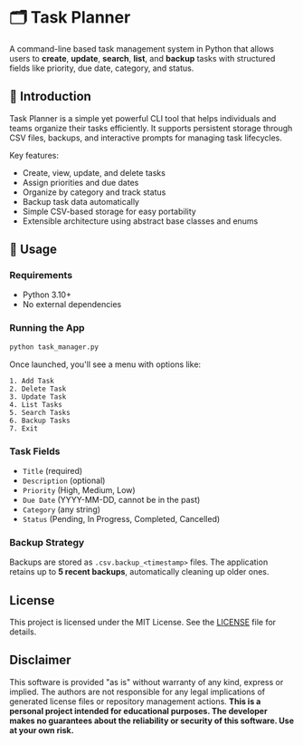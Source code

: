 # 🗂️ Task Planner

A command-line based task management system in Python that allows users to **create**, **update**, **search**, **list**, and **backup** tasks with structured fields like priority, due date, category, and status.

## 📌 Introduction

Task Planner is a simple yet powerful CLI tool that helps individuals and teams organize their tasks efficiently. It supports persistent storage through CSV files, backups, and interactive prompts for managing task lifecycles.

Key features:

* Create, view, update, and delete tasks
* Assign priorities and due dates
* Organize by category and track status
* Backup task data automatically
* Simple CSV-based storage for easy portability
* Extensible architecture using abstract base classes and enums

## 🚀 Usage

### Requirements

* Python 3.10+
* No external dependencies

### Running the App

```bash
python task_manager.py
```

Once launched, you'll see a menu with options like:

```
1. Add Task
2. Delete Task
3. Update Task
4. List Tasks
5. Search Tasks
6. Backup Tasks
7. Exit
```

### Task Fields

* `Title` (required)
* `Description` (optional)
* `Priority` (High, Medium, Low)
* `Due Date` (YYYY-MM-DD, cannot be in the past)
* `Category` (any string)
* `Status` (Pending, In Progress, Completed, Cancelled)

### Backup Strategy

Backups are stored as `.csv.backup_<timestamp>` files. The application retains up to **5 recent backups**, automatically cleaning up older ones.

## License

This project is licensed under the MIT License. See the [LICENSE](LICENSE) file for details.

## Disclaimer

This software is provided "as is" without warranty of any kind, express or implied. The authors are not responsible for any legal implications of generated license files or repository management actions.  **This is a personal project intended for educational purposes. The developer makes no guarantees about the reliability or security of this software. Use at your own risk.**